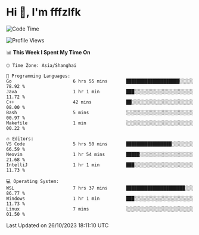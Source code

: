 # Hi 👋, I'm fffzlfk

<!--START_SECTION:waka-->
![Code Time](http://img.shields.io/badge/Code%20Time-531%20hrs%2023%20mins-blue)

![Profile Views](http://img.shields.io/badge/Profile%20Views-0-blue)

📊 **This Week I Spent My Time On** 

```text
🕑︎ Time Zone: Asia/Shanghai

💬 Programming Languages: 
Go                       6 hrs 55 mins       ████████████████████░░░░░   78.92 % 
Java                     1 hr 1 min          ███░░░░░░░░░░░░░░░░░░░░░░   11.72 % 
C++                      42 mins             ██░░░░░░░░░░░░░░░░░░░░░░░   08.00 % 
Bash                     5 mins              ░░░░░░░░░░░░░░░░░░░░░░░░░   00.97 % 
Makefile                 1 min               ░░░░░░░░░░░░░░░░░░░░░░░░░   00.22 % 

🔥 Editors: 
VS Code                  5 hrs 50 mins       █████████████████░░░░░░░░   66.59 % 
Neovim                   1 hr 54 mins        █████░░░░░░░░░░░░░░░░░░░░   21.68 % 
IntelliJ                 1 hr 1 min          ███░░░░░░░░░░░░░░░░░░░░░░   11.73 % 

💻 Operating System: 
WSL                      7 hrs 37 mins       ██████████████████████░░░   86.77 % 
Windows                  1 hr 1 min          ███░░░░░░░░░░░░░░░░░░░░░░   11.73 % 
Linux                    7 mins              ░░░░░░░░░░░░░░░░░░░░░░░░░   01.50 % 
```


 Last Updated on 26/10/2023 18:11:10 UTC
<!--END_SECTION:waka-->
